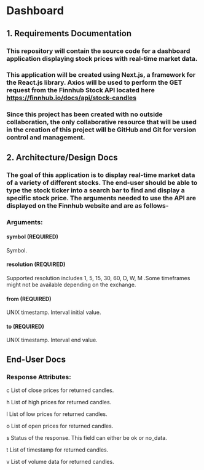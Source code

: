 # Dashboard
## 1. Requirements Documentation
### This repository will contain the source code for a dashboard application displaying stock prices with real-time market data.
### This application will be created using Next.js, a framework for the React.js library. Axios will be used to perform the GET request from the Finnhub Stock API located here https://finnhub.io/docs/api/stock-candles
### Since this project has been created with no outside collaboration, the only collaborative resource that will be used in the creation of this project will be GitHub and Git for version control and management.

## 2.  Architecture/Design Docs
### The goal of this application is to display real-time market data of a variety of different stocks. The end-user should be able to type the stock ticker into a search bar to find and display a specific stock price. The arguments needed to use the API are displayed on the Finnhub website and are as follows-

### Arguments:

#### symbol (REQUIRED)
Symbol.

#### resolution (REQUIRED)
Supported resolution includes 1, 5, 15, 30, 60, D, W, M .Some timeframes might not be available depending on the exchange.

#### from (REQUIRED)
UNIX timestamp. Interval initial value.

#### to (REQUIRED)
UNIX timestamp. Interval end value.

## End-User Docs
### Response Attributes:

c
List of close prices for returned candles.

h
List of high prices for returned candles.

l
List of low prices for returned candles.

o
List of open prices for returned candles.

s
Status of the response. This field can either be ok or no_data.

t
List of timestamp for returned candles.

v
List of volume data for returned candles.
